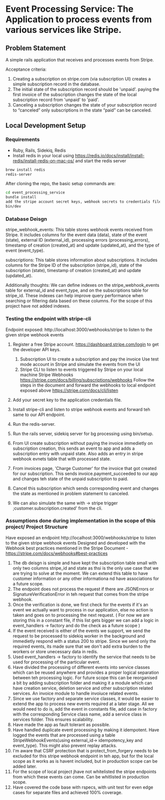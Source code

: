 # Event Processing Service: The Application to process events from various services like Stripe.

## Problem Statement

A simple rails application that receives and processes events from Stripe.

Acceptance criteria:
1. Creating a subscription on stripe.com (via subscription UI) creates a simple
subscription record in the database.
2. The initial state of the subscription record should be 'unpaid'.
paying the first invoice of the subscription changes the state of the local
subscription record from 'unpaid' to 'paid'.
3. Canceling a subscription changes the state of your subscription record to “canceled”
only subscriptions in the state “paid” can be canceled.

## Local Development Setup

### Requirements

- Ruby, Rails, Sidekiq, Redis
- Install redis in your local using https://redis.io/docs/install/install-redis/install-redis-on-mac-os/ and start the redis server

```sh
brew install redis
redis-server
```

After cloning the repo, the basic setup commands are:

```sh
cd event_processing_service
bundle install
add the stripe account secret keys, webhook secrets to credentials file using bundle exec rails credentials:edit
bin/dev
```

### Database Deisgn

stripe_webhook_events: 
	This table stores webhook events received from Stripe. It includes columns for the event data (data), state of the event (state), external ID (external_id), processing errors (processing_errors), timestamp of creation (created_at) and update (updated_at), and the type of event (event_type).

subscriptions: 
	This table stores information about subscriptions. It includes columns for the Stripe ID of the subscription (stripe_id), state of the subscription (state), timestamp of creation (created_at) and update (updated_at).

Additionally thoughts: We can define indexes  on the stripe_webhook_events table for external_id and event_type, and on the subscriptions table for stripe_id. These indexes can help improve query performance when searching or filtering data based on these columns. For the scope of this project have not added indexes.

### Testing the endpoint with stripe-cli

Endpoint exposed: http://localhost:3000/webhooks/stripe to listen to the given stripe webhook events

1. Register a free Stripe account. https://dashboard.stripe.com/login to get the developer API keys.
	1. Subscription UI to create a subscription and pay the invoice
		Use test mode account in Stripe and simulate the events from the UI
	2. Stripe CLI to listen to events triggered by Stripe on your local machine Stripe
		Webhooks
		https://stripe.com/docs/billing/subscriptions/webhooks 
		Follow the steps in the document and forward the webhooks to local endpoint exposed above
		https://stripe.com/docs/cli/listen

2. Add your secret key to the application credentials file.
3. Install stripe-cli and listen to stripe webhook events and forward teh same to our API endpoint.
4. Run the redis-server.
5. Run the rails server, sidekiq server for bg processing using bin/setup.
6. From UI create subscription without paying the invoice immedietly on subscription creation, this sends an event to app and adds a subscription entry with unpaid state. Also adds an entry in stripe webhook evnets table that with processed state.
7. From invoices page, 'Charge Customer' for the invoice that got created for our subscription. This sends invoice.payment_succeeded to our app and changes teh state of the unpaid subscription to paid.
8. Cancel this subscription which sends corresponding event and changes the state as mentioned in problem statement to canceled.
9. We can also simulate the same with -> stripe trigger ;customer.subscription.created' from the cli.


### Assumptions done during implementation in the scope of this project/ Project Structure

Have exposed an endpoint http://localhost:3000/webhooks/stripe to listen to the given stripe webhook events
Designed and developed with the Webhook best practices mentioned in the Stripe Document - https://stripe.com/docs/webhooks#best-practices

1. The db deisgn is simple and have kept the subscription table small with only two columns stripe_id and state as thsi is the only use case that we are trying to solve at the moment. We can extend this table to have customer information or any other informationa nd have associations for a future scope.
2. The endpoint does not process the request if there are JSONErrors or SignatureVerificationError in teh request that comes from the stripe webhook.
3. Once the verification is done, we first check for the events if it's an event we actually want to process in our application, else no action is taken and goes on to processing the next request. ( For now we are storing this in a constant file, if this list gets bigger we can add a logic in event_handlers -> factory and do the check as a future scope )
4. If the event received is either of the events we support, we send the request to be processed to sidekiq worker in the background and immedietly respond with a status 200 to stripe. Since we send only the required events, its made sure that we don't add extra burden to the workers or store unecessary data in redis.
5. Used event_handlers -> factory to identify the service that needs to be used for processing of the particular event.
6. Have divided the processing of different events into service classes which can be reused anywhere and provides a proper logical separation between teh processing logic. For future scope this can be reorganised a bit by adding subscription folder and making it a module which can have creation service, deletion service and other subscription related services. An invoice module to handle invoiuce related events.
7. Since we use factory and separate service classes, it would be easier to extend the app to process new events required at a later stage. All we would need to do is, add the event in constants file, add case in factory with the corresponding Service class name, add a service class in services folder. This ensures scalability.
8. Have made the app as fault tolerant as possible.
9. Have handled duplicate event processing by making it idempotent. Have logged the events that are processed using a table StripeWebhookEvents(using external_id-> idempotency_key and event_type). This might also prevent replay attacks.
10. I'm aware that CSRF protection that is protect_from_forgery needs to be excluded for this stripe webhook endpoint in teh app, but for the local scope as it works as is havent included, but in production scope can be added later.
11. For the scope of local project jhave not whitelisted the stripe endpoints from which these events can come. Can be whitlisted in production scope.
12. Have covered the code base with rspecs, with unit test for even edge cases for separate files and achieved 100% coverage.